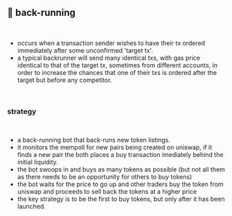 ## 🥪 back-running

<br>

* occurs when a transaction sender wishes to have their tx ordered immediately after some unconfirmed 'target tx'.
* a typical backrunner will send many identical txs, with gas price identical to that of the target tx, sometimes from different accounts, in order to increase the chances that one of their txs is ordered after the target but before any competitor.

<br>


### strategy

<br>

* a back-running bot that back-runs new token listings.
* it monitors the mempoll for new pairs being created on uniswap, if it finds a new pair the both places a buy transaction imediately behind the initial liquidity.
* the bot swoops in and buys as many tokens as possible (but not all them as there needs to be an opportunity for others to buy tokens)
* the bot waits for the price to go up and other traders buy the token from uniswap and proceeds to sell back the tokens at a higher price
* the key strategy is to be the first to buy tokens, but only after it has been launched.
